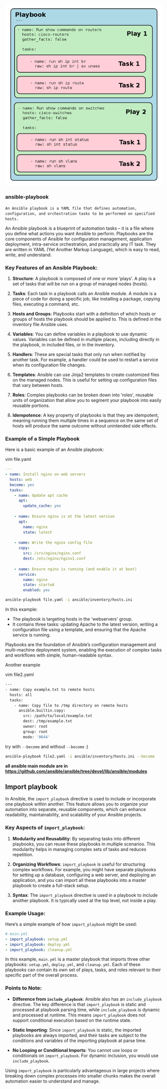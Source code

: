 ![playbook](../assets/62-playbook.png)

### ansible-playbook

```An Ansible playbook is a YAML file that defines automation, configuration, and orchestration tasks to be performed on specified hosts.```

An Ansible playbook is a blueprint of automation tasks – it is a file where you define what actions you want Ansible to perform. Playbooks are the core components of Ansible for configuration management, application deployment, intra-service orchestration, and practically any IT task. They are written in YAML (Yet Another Markup Language), which is easy to read, write, and understand.

### Key Features of an Ansible Playbook:

1. **Structure**: A playbook is composed of one or more 'plays'. A play is a set of tasks that will be run on a group of managed nodes (hosts).

2. **Tasks**: Each task in a playbook calls an Ansible module. A module is a piece of code for doing a specific job, like installing a package, copying files, executing a command, etc.

3. **Hosts and Groups**: Playbooks start with a definition of which hosts or groups of hosts the playbook should be applied to. This is defined in the inventory file Ansible uses.

4. **Variables**: You can define variables in a playbook to use dynamic values. Variables can be defined in multiple places, including directly in the playbook, in included files, or in the inventory.

5. **Handlers**: These are special tasks that only run when notified by another task. For example, a handler could be used to restart a service when its configuration file changes.

6. **Templates**: Ansible can use Jinja2 templates to create customized files on the managed nodes. This is useful for setting up configuration files that vary between hosts.

7. **Roles**: Complex playbooks can be broken down into 'roles', reusable units of organization that allow you to segment your playbook into easily reusable portions.

8. **Idempotence**: A key property of playbooks is that they are idempotent, meaning running them multiple times in a sequence on the same set of hosts will produce the same outcome without unintended side effects.

### Example of a Simple Playbook

Here is a basic example of an Ansible playbook:

vim file.yaml

```yaml
---
- name: Install nginx on web servers
  hosts: web
  become: yes
  tasks:
    - name: Update apt cache
      apt:
        update_cache: yes

    - name: Ensure nginx is at the latest version
      apt:
        name: nginx
        state: latest

    - name: Write the nginx config file
      copy:
        src: /srv/nginx/nginx.conf
        dest: /etc/nginx/nginx1.conf

    - name: Ensure nginx is running (and enable it at boot)
      service:
        name: nginx
        state: started
        enabled: yes
```

```bash
ansible-playbook file.yaml -i ansible/inventory/hosts.ini
```

In this example:
- The playbook is targeting hosts in the 'webservers' group.
- It contains three tasks: updating Apache to the latest version, writing a configuration file using a template, and ensuring that the Apache service is running.

Playbooks are the foundation of Ansible’s configuration management and multi-machine deployment system, enabling the execution of complex tasks and workflows with simple, human-readable syntax.

Another example

vim file2.yaml 

```bash
---
- name: Copy example.txt to remote hosts
  hosts: all
  tasks:
    - name: Copy file to /tmp directory on remote hosts
      ansible.builtin.copy:
        src: /path/to/local/example.txt
        dest: /tmp/example.txt
        owner: root
        group: root
        mode: '0644'
```

try with `--become` and without `--become` :)

```bash
ansible-playbook file2.yaml -i ansible/inventory/hosts.ini --become
```

**all ansible main module are in https://github.com/ansible/ansible/tree/devel/lib/ansible/modules**

## Import playbook 

In Ansible, the `import_playbook` directive is used to include or incorporate one playbook within another. This feature allows you to organize your automation into separate, reusable components, which can enhance readability, maintainability, and scalability of your Ansible projects.

### Key Aspects of `import_playbook`:

1. **Modularity and Reusability**: By separating tasks into different playbooks, you can reuse these playbooks in multiple scenarios. This modularity helps in managing complex sets of tasks and reduces repetition.

2. **Organizing Workflows**: `import_playbook` is useful for structuring complex workflows. For example, you might have separate playbooks for setting up a database, configuring a web server, and deploying an application, and you can import all these playbooks into a master playbook to create a full-stack setup.

3. **Syntax**: The `import_playbook` directive is used in a playbook to include another playbook. It is typically used at the top level, not inside a play.

### Example Usage:

Here’s a simple example of how `import_playbook` might be used:

```yaml
# main.yml
- import_playbook: setup.yml
- import_playbook: deploy.yml
- import_playbook: cleanup.yml
```

In this example, `main.yml` is a master playbook that imports three other playbooks: `setup.yml`, `deploy.yml`, and `cleanup.yml`. Each of these playbooks can contain its own set of plays, tasks, and roles relevant to their specific part of the overall process.

### Points to Note:

- **Difference from `include_playbook`**: Ansible also has an `include_playbook` directive. The key difference is that `import_playbook` is static and processed at playbook parsing time, while `include_playbook` is dynamic and processed at runtime. This means `import_playbook` does not support conditional execution based on the runtime state.

- **Static Importing**: Since `import_playbook` is static, the imported playbooks are always imported, and their tasks are subject to the conditions and variables of the importing playbook at parse time.

- **No Looping or Conditional Imports**: You cannot use loops or conditionals on `import_playbook`. For dynamic inclusion, you would use `include_playbook`.

Using `import_playbook` is particularly advantageous in large projects where breaking down complex processes into smaller chunks makes the overall automation easier to understand and manage.

